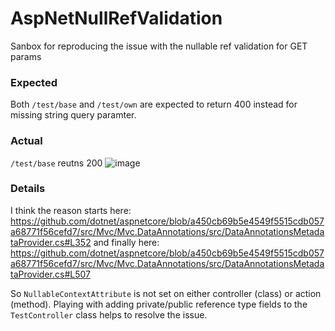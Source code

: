 # AspNetNullRefValidation
Sanbox for reproducing the issue with the nullable ref validation for GET params

### Expected
Both `/test/base` and `/test/own` are expected to return 400 instead for missing string query paramter.

### Actual
`/test/base` reutns 200
![image](https://user-images.githubusercontent.com/6978458/144517082-dd757220-a453-49e6-8766-4f421db033cd.png)

### Details
I think the reason starts here: https://github.com/dotnet/aspnetcore/blob/a450cb69b5e4549f5515cdb057a68771f56cefd7/src/Mvc/Mvc.DataAnnotations/src/DataAnnotationsMetadataProvider.cs#L352
and finally here:
https://github.com/dotnet/aspnetcore/blob/a450cb69b5e4549f5515cdb057a68771f56cefd7/src/Mvc/Mvc.DataAnnotations/src/DataAnnotationsMetadataProvider.cs#L507

So `NullableContextAttribute` is not set on either controller (class) or action (method).
Playing with adding private/public reference type fields to the `TestController` class helps to resolve the issue.



